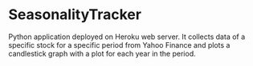 # SeasonalityTracker
 Python application deployed on Heroku web server. It collects data of a specific stock for a specific period from Yahoo Finance and plots a candlestick graph with a plot for each year in the period. 
